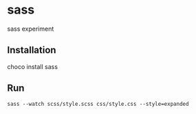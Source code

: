 # sass
sass experiment

## Installation
choco install sass

## Run
`sass --watch scss/style.scss css/style.css --style=expanded`
